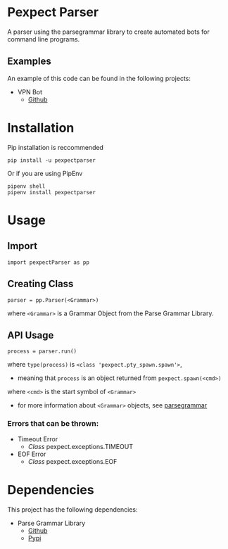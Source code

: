 # Pexpect Parser

A parser using the parsegrammar library to 
create automated bots for command line programs.

## Examples

An example of this code can be found in the following projects:
- VPN Bot
	- [Github](https://github.com/lorkaan/vpnBot)

# Installation

Pip installation is reccommended
```
pip install -u pexpectparser
```

Or if you are using PipEnv
```
pipenv shell
pipenv install pexpectparser
```

# Usage

## Import
```
import pexpectParser as pp
```

## Creating Class
```
parser = pp.Parser(<Grammar>)
```

where `<Grammar>` is a Grammar Object from the Parse Grammar Library.

## API Usage
```
process = parser.run()
```

where `type(process)` is `<class 'pexpect.pty_spawn.spawn'>`,
- meaning that `process` is an object returned from `pexpect.spawn(<cmd>)`

where `<cmd>` is the start symbol of `<Grammar>`
- for more information about `<Grammar>` objects, see [parsegrammar](https://github.com/lorkaan/parsegrammar)

### Errors that can be thrown:

- Timeout Error
	- *Class* pexpect.exceptions.TIMEOUT
- EOF Error
	- *Class* pexpect.exceptions.EOF


# Dependencies

This project has the following dependencies:
- Parse Grammar Library
	- [Github](https://github.com/lorkaan/parsegrammar)
	- [Pypi](https://pypi.org/project/parsegrammar/)
	
